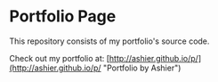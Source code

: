 Portfolio Page
=

This repository consists of my portfolio's source code.


Check out my portfolio at:
[http://ashier.github.io/p/](http://ashier.github.io/p/ "Portfolio by Ashier")
